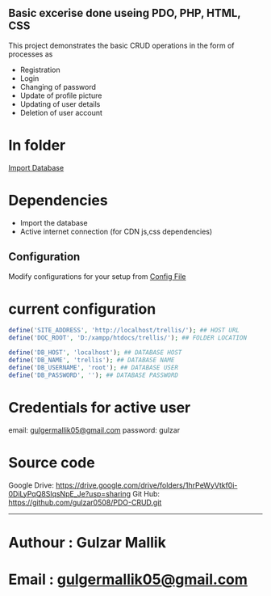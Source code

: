## Basic excerise done useing PDO, PHP, HTML, CSS
This project demonstrates the basic CRUD operations in the form of processes as
- Registration
- Login
- Changing of password
- Update of profile picture
- Updating of user details
- Deletion of user account

# In folder
[Import Database](/trellis.sql)

# Dependencies
- Import the database
- Active internet connection (for CDN js,css dependencies)

## Configuration
Modify configurations for your setup from [Config File](includes/config.inc.php)
# current configuration
```php
define('SITE_ADDRESS', 'http://localhost/trellis/'); ## HOST URL
define('DOC_ROOT', 'D:/xampp/htdocs/trellis/'); ## FOLDER LOCATION

define('DB_HOST', 'localhost'); ## DATABASE HOST
define('DB_NAME', 'trellis'); ## DATABASE NAME
define('DB_USERNAME', 'root'); ## DATABASE USER
define('DB_PASSWORD', ''); ## DATABASE PASSWORD
```

# Credentials for active user
email: gulgermallik05@gmail.com
password: gulzar

# Source code
Google Drive: https://drive.google.com/drive/folders/1hrPeWyVtkf0i-0DiLyPqQ8SlqsNpE_Je?usp=sharing
Git Hub: https://github.com/gulzar0508/PDO-CRUD.git

------
# Authour	: Gulzar Mallik
# Email		: gulgermallik05@gmail.com